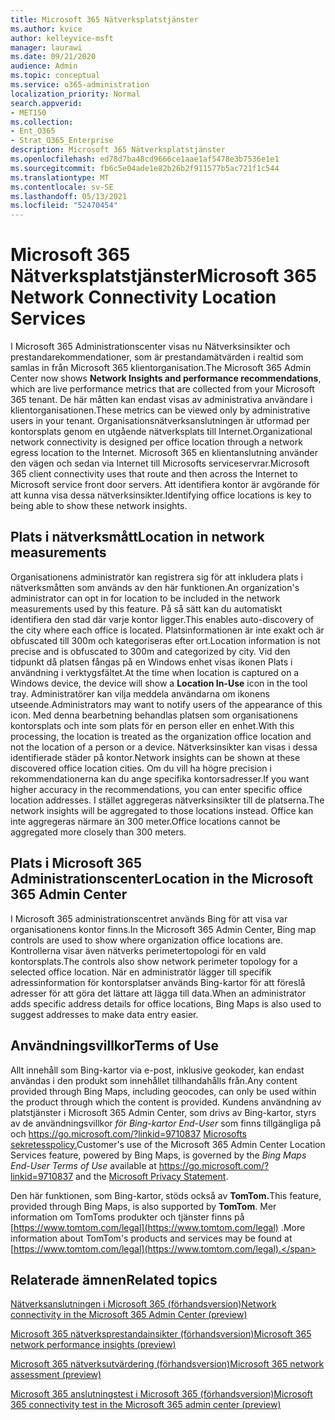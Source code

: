 ```yaml
---
title: Microsoft 365 Nätverksplatstjänster
ms.author: kvice
author: kelleyvice-msft
manager: laurawi
ms.date: 09/21/2020
audience: Admin
ms.topic: conceptual
ms.service: o365-administration
localization_priority: Normal
search.appverid:
- MET150
ms.collection:
- Ent_O365
- Strat_O365_Enterprise
description: Microsoft 365 Nätverksplatstjänster
ms.openlocfilehash: ed78d7ba48cd9666ce1aae1af5478e3b7536e1e1
ms.sourcegitcommit: fb6c5e04ade1e82b26b2f911577b5ac721f1c544
ms.translationtype: MT
ms.contentlocale: sv-SE
ms.lasthandoff: 05/13/2021
ms.locfileid: "52470454"
---
```

# <a name="microsoft-365-network-connectivity-location-services"></a><span data-ttu-id="1d98e-103">Microsoft 365 Nätverksplatstjänster</span><span class="sxs-lookup"><span data-stu-id="1d98e-103">Microsoft 365 Network Connectivity Location Services</span></span>

<span data-ttu-id="1d98e-104">I Microsoft 365 Administrationscenter visas nu Nätverksinsikter och prestandarekommendationer, som är prestandamätvärden i realtid som samlas in från Microsoft 365 klientorganisation.</span><span class="sxs-lookup"><span data-stu-id="1d98e-104">The Microsoft 365 Admin Center now shows **Network Insights and performance recommendations**, which are live performance metrics that are collected from your Microsoft 365 tenant.</span></span> <span data-ttu-id="1d98e-105">De här måtten kan endast visas av administrativa användare i klientorganisationen.</span><span class="sxs-lookup"><span data-stu-id="1d98e-105">These metrics can be viewed only by administrative users in your tenant.</span></span> <span data-ttu-id="1d98e-106">Organisationsnätverksanslutningen är utformad per kontorsplats genom en utgående nätverksplats till Internet.</span><span class="sxs-lookup"><span data-stu-id="1d98e-106">Organizational network connectivity is designed per office location through a network egress location to the Internet.</span></span> <span data-ttu-id="1d98e-107">Microsoft 365 en klientanslutning använder den vägen och sedan via Internet till Microsofts serviceservrar.</span><span class="sxs-lookup"><span data-stu-id="1d98e-107">Microsoft 365 client connectivity uses that route and then across the Internet to Microsoft service front door servers.</span></span> <span data-ttu-id="1d98e-108">Att identifiera kontor är avgörande för att kunna visa dessa nätverksinsikter.</span><span class="sxs-lookup"><span data-stu-id="1d98e-108">Identifying office locations is key to being able to show these network insights.</span></span>

## <a name="location-in-network-measurements"></a><span data-ttu-id="1d98e-109">Plats i nätverksmått</span><span class="sxs-lookup"><span data-stu-id="1d98e-109">Location in network measurements</span></span>

<span data-ttu-id="1d98e-110">Organisationens administratör kan registrera sig för att inkludera plats i nätverksmåtten som används av den här funktionen.</span><span class="sxs-lookup"><span data-stu-id="1d98e-110">An organization's administrator can opt in for location to be included in the network measurements used by this feature.</span></span> <span data-ttu-id="1d98e-111">På så sätt kan du automatiskt identifiera den stad där varje kontor ligger.</span><span class="sxs-lookup"><span data-stu-id="1d98e-111">This enables auto-discovery of the city where each office is located.</span></span> <span data-ttu-id="1d98e-112">Platsinformationen är inte exakt och är obfuscated till 300m och kategoriseras efter ort.</span><span class="sxs-lookup"><span data-stu-id="1d98e-112">Location information is not precise and is obfuscated to 300m and categorized by city.</span></span> <span data-ttu-id="1d98e-113">Vid den tidpunkt då platsen fångas på en Windows enhet  visas ikonen Plats i användning i verktygsfältet.</span><span class="sxs-lookup"><span data-stu-id="1d98e-113">At the time when location is captured on a Windows device, the device will show a **Location In-Use** icon in the tool tray.</span></span> <span data-ttu-id="1d98e-114">Administratörer kan vilja meddela användarna om ikonens utseende.</span><span class="sxs-lookup"><span data-stu-id="1d98e-114">Administrators may want to notify users of the appearance of this icon.</span></span> <span data-ttu-id="1d98e-115">Med denna bearbetning behandlas platsen som organisationens kontorsplats och inte som plats för en person eller en enhet.</span><span class="sxs-lookup"><span data-stu-id="1d98e-115">With this processing, the location is treated as the organization office location and not the location of a person or a device.</span></span> <span data-ttu-id="1d98e-116">Nätverksinsikter kan visas i dessa identifierade städer på kontor.</span><span class="sxs-lookup"><span data-stu-id="1d98e-116">Network insights can be shown at these discovered office location cities.</span></span> <span data-ttu-id="1d98e-117">Om du vill ha högre precision i rekommendationerna kan du ange specifika kontorsadresser.</span><span class="sxs-lookup"><span data-stu-id="1d98e-117">If you want higher accuracy in the recommendations, you can enter specific office location addresses.</span></span> <span data-ttu-id="1d98e-118">I stället aggregeras nätverksinsikter till de platserna.</span><span class="sxs-lookup"><span data-stu-id="1d98e-118">The network insights will be aggregated to those locations instead.</span></span> <span data-ttu-id="1d98e-119">Office kan inte aggregeras närmare än 300 meter.</span><span class="sxs-lookup"><span data-stu-id="1d98e-119">Office locations cannot be aggregated more closely than 300 meters.</span></span>

## <a name="location-in-the-microsoft-365-admin-center"></a><span data-ttu-id="1d98e-120">Plats i Microsoft 365 Administrationscenter</span><span class="sxs-lookup"><span data-stu-id="1d98e-120">Location in the Microsoft 365 Admin Center</span></span>

<span data-ttu-id="1d98e-121">I Microsoft 365 administrationscentret används Bing för att visa var organisationens kontor finns.</span><span class="sxs-lookup"><span data-stu-id="1d98e-121">In the Microsoft 365 Admin Center, Bing map controls are used to show where organization office locations are.</span></span> <span data-ttu-id="1d98e-122">Kontrollerna visar även nätverks perimetertopologi för en vald kontorsplats.</span><span class="sxs-lookup"><span data-stu-id="1d98e-122">The controls also show network perimeter topology for a selected office location.</span></span> <span data-ttu-id="1d98e-123">När en administratör lägger till specifik adressinformation för kontorsplatser används Bing-kartor för att föreslå adresser för att göra det lättare att lägga till data.</span><span class="sxs-lookup"><span data-stu-id="1d98e-123">When an administrator adds specific address details for office locations, Bing Maps is also used to suggest addresses to make data entry easier.</span></span>

## <a name="terms-of-use"></a><span data-ttu-id="1d98e-124">Användningsvillkor</span><span class="sxs-lookup"><span data-stu-id="1d98e-124">Terms of Use</span></span>

<span data-ttu-id="1d98e-125">Allt innehåll som Bing-kartor via e-post, inklusive geokoder, kan endast användas i den produkt som innehållet tillhandahålls från.</span><span class="sxs-lookup"><span data-stu-id="1d98e-125">Any content provided through Bing Maps, including geocodes, can only be used within the product through which the content is provided.</span></span> <span data-ttu-id="1d98e-126">Kundens användning av platstjänster i Microsoft 365 Admin Center, som drivs av Bing-kartor, styrs av de användningsvillkor _för Bing-kartor End-User_ som finns tillgängliga på och <https://go.microsoft.com/?linkid=9710837> [Microsofts sekretesspolicy.](https://go.microsoft.com/fwlink/?LinkID=248686)</span><span class="sxs-lookup"><span data-stu-id="1d98e-126">Customer's use of the Microsoft 365 Admin Center Location Services feature, powered by Bing Maps, is governed by the _Bing Maps End-User Terms of Use_ available at <https://go.microsoft.com/?linkid=9710837> and the [Microsoft Privacy Statement](https://go.microsoft.com/fwlink/?LinkID=248686).</span></span>

<span data-ttu-id="1d98e-127">Den här funktionen, som Bing-kartor, stöds också av **TomTom.**</span><span class="sxs-lookup"><span data-stu-id="1d98e-127">This feature, provided through Bing Maps, is also supported by **TomTom**.</span></span> <span data-ttu-id="1d98e-128">Mer information om TomToms produkter och tjänster finns på [https://www.tomtom.com/legal](https://www.tomtom.com/legal) .</span><span class="sxs-lookup"><span data-stu-id="1d98e-128">More information about TomTom's products and services may be found at [https://www.tomtom.com/legal](https://www.tomtom.com/legal).</span></span>

## <a name="related-topics"></a><span data-ttu-id="1d98e-129">Relaterade ämnen</span><span class="sxs-lookup"><span data-stu-id="1d98e-129">Related topics</span></span>

[<span data-ttu-id="1d98e-130">Nätverksanslutningen i Microsoft 365 (förhandsversion)</span><span class="sxs-lookup"><span data-stu-id="1d98e-130">Network connectivity in the Microsoft 365 Admin Center (preview)</span></span>](office-365-network-mac-perf-overview.md)

[<span data-ttu-id="1d98e-131">Microsoft 365 nätverksprestandainsikter (förhandsversion)</span><span class="sxs-lookup"><span data-stu-id="1d98e-131">Microsoft 365 network performance insights (preview)</span></span>](office-365-network-mac-perf-insights.md)

[<span data-ttu-id="1d98e-132">Microsoft 365 nätverksutvärdering (förhandsversion)</span><span class="sxs-lookup"><span data-stu-id="1d98e-132">Microsoft 365 network assessment (preview)</span></span>](office-365-network-mac-perf-score.md)

[<span data-ttu-id="1d98e-133">Microsoft 365 anslutningstest i Microsoft 365 (förhandsversion)</span><span class="sxs-lookup"><span data-stu-id="1d98e-133">Microsoft 365 connectivity test in the Microsoft 365 admin center (preview)</span></span>](office-365-network-mac-perf-onboarding-tool.md)
